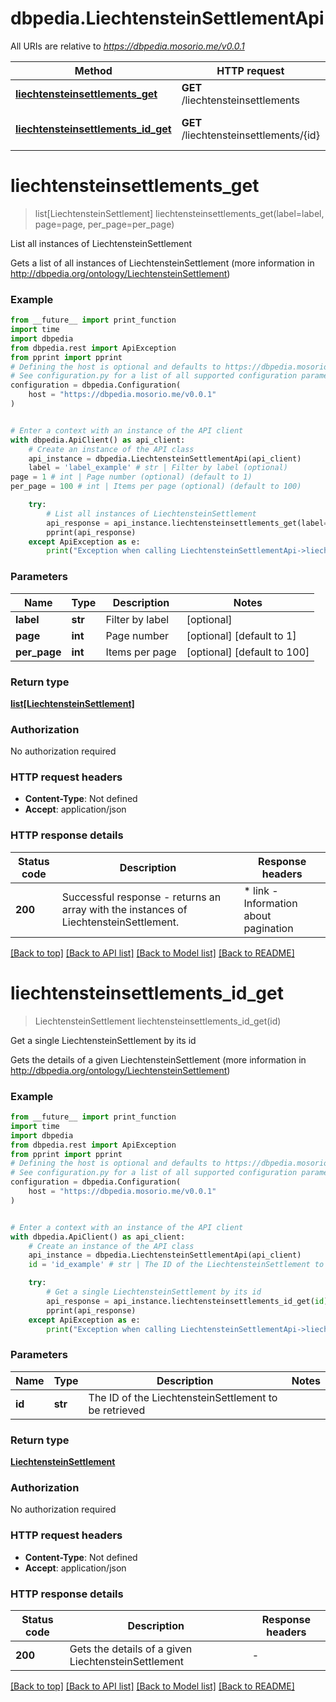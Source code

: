 # dbpedia.LiechtensteinSettlementApi

All URIs are relative to *https://dbpedia.mosorio.me/v0.0.1*

Method | HTTP request | Description
------------- | ------------- | -------------
[**liechtensteinsettlements_get**](LiechtensteinSettlementApi.md#liechtensteinsettlements_get) | **GET** /liechtensteinsettlements | List all instances of LiechtensteinSettlement
[**liechtensteinsettlements_id_get**](LiechtensteinSettlementApi.md#liechtensteinsettlements_id_get) | **GET** /liechtensteinsettlements/{id} | Get a single LiechtensteinSettlement by its id


# **liechtensteinsettlements_get**
> list[LiechtensteinSettlement] liechtensteinsettlements_get(label=label, page=page, per_page=per_page)

List all instances of LiechtensteinSettlement

Gets a list of all instances of LiechtensteinSettlement (more information in http://dbpedia.org/ontology/LiechtensteinSettlement)

### Example

```python
from __future__ import print_function
import time
import dbpedia
from dbpedia.rest import ApiException
from pprint import pprint
# Defining the host is optional and defaults to https://dbpedia.mosorio.me/v0.0.1
# See configuration.py for a list of all supported configuration parameters.
configuration = dbpedia.Configuration(
    host = "https://dbpedia.mosorio.me/v0.0.1"
)


# Enter a context with an instance of the API client
with dbpedia.ApiClient() as api_client:
    # Create an instance of the API class
    api_instance = dbpedia.LiechtensteinSettlementApi(api_client)
    label = 'label_example' # str | Filter by label (optional)
page = 1 # int | Page number (optional) (default to 1)
per_page = 100 # int | Items per page (optional) (default to 100)

    try:
        # List all instances of LiechtensteinSettlement
        api_response = api_instance.liechtensteinsettlements_get(label=label, page=page, per_page=per_page)
        pprint(api_response)
    except ApiException as e:
        print("Exception when calling LiechtensteinSettlementApi->liechtensteinsettlements_get: %s\n" % e)
```

### Parameters

Name | Type | Description  | Notes
------------- | ------------- | ------------- | -------------
 **label** | **str**| Filter by label | [optional] 
 **page** | **int**| Page number | [optional] [default to 1]
 **per_page** | **int**| Items per page | [optional] [default to 100]

### Return type

[**list[LiechtensteinSettlement]**](LiechtensteinSettlement.md)

### Authorization

No authorization required

### HTTP request headers

 - **Content-Type**: Not defined
 - **Accept**: application/json

### HTTP response details
| Status code | Description | Response headers |
|-------------|-------------|------------------|
**200** | Successful response - returns an array with the instances of LiechtensteinSettlement. |  * link - Information about pagination <br>  |

[[Back to top]](#) [[Back to API list]](../README.md#documentation-for-api-endpoints) [[Back to Model list]](../README.md#documentation-for-models) [[Back to README]](../README.md)

# **liechtensteinsettlements_id_get**
> LiechtensteinSettlement liechtensteinsettlements_id_get(id)

Get a single LiechtensteinSettlement by its id

Gets the details of a given LiechtensteinSettlement (more information in http://dbpedia.org/ontology/LiechtensteinSettlement)

### Example

```python
from __future__ import print_function
import time
import dbpedia
from dbpedia.rest import ApiException
from pprint import pprint
# Defining the host is optional and defaults to https://dbpedia.mosorio.me/v0.0.1
# See configuration.py for a list of all supported configuration parameters.
configuration = dbpedia.Configuration(
    host = "https://dbpedia.mosorio.me/v0.0.1"
)


# Enter a context with an instance of the API client
with dbpedia.ApiClient() as api_client:
    # Create an instance of the API class
    api_instance = dbpedia.LiechtensteinSettlementApi(api_client)
    id = 'id_example' # str | The ID of the LiechtensteinSettlement to be retrieved

    try:
        # Get a single LiechtensteinSettlement by its id
        api_response = api_instance.liechtensteinsettlements_id_get(id)
        pprint(api_response)
    except ApiException as e:
        print("Exception when calling LiechtensteinSettlementApi->liechtensteinsettlements_id_get: %s\n" % e)
```

### Parameters

Name | Type | Description  | Notes
------------- | ------------- | ------------- | -------------
 **id** | **str**| The ID of the LiechtensteinSettlement to be retrieved | 

### Return type

[**LiechtensteinSettlement**](LiechtensteinSettlement.md)

### Authorization

No authorization required

### HTTP request headers

 - **Content-Type**: Not defined
 - **Accept**: application/json

### HTTP response details
| Status code | Description | Response headers |
|-------------|-------------|------------------|
**200** | Gets the details of a given LiechtensteinSettlement |  -  |

[[Back to top]](#) [[Back to API list]](../README.md#documentation-for-api-endpoints) [[Back to Model list]](../README.md#documentation-for-models) [[Back to README]](../README.md)

